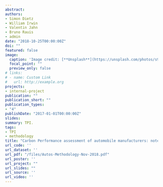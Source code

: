 ```yaml
---
abstract: 
authors:
- Simon Dietz
- William Irwin
- Valentin Jahn
- Bruno Rauis
- admin
date: "2018-10-25T00:00:00Z"
doi: ""
featured: false
image:
  caption: 'Image credit: [**Unsplash**](https://unsplash.com/photos/s9CC2SKySJM)'
  focal_point: ""
  preview_only: false
# links:
# - name: Custom Link
#   url: http://example.org
projects:
- internal-project
publication: ""
publication_short: ""
publication_types:
- "4"
publishDate: "2017-01-01T00:00:00Z"
slides: 
summary: TPI.
tags:
- TPI
- methodology
title: "Carbon Performance assessment of automobile manufacturers: note on methodology"
url_code: ''
url_dataset: ''
url_pdf: "/files/Autos-Methodology-Nov-2018.pdf"
url_poster: ''
url_project: ""
url_slides: ""
url_source: ''
url_video: ''
---
```

